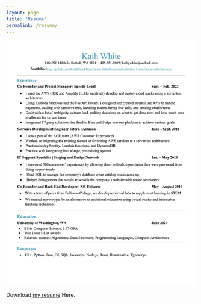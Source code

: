 ```yaml
---
layout: page
title: "Resume"
permalink: /resume/
---
```


<img style="float: center" width="2000" src="docs/assets/resume.jpg" >

Download [my resume](/assets/Kaih_White_resume.pdf) Here.
